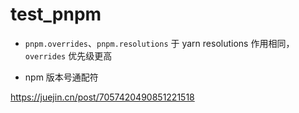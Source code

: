 # test_pnpm

- `pnpm.overrides`、`pnpm.resolutions` 于 yarn resolutions 作用相同，`overrides` 优先级更高

- npm 版本号通配符

https://juejin.cn/post/7057420490851221518
